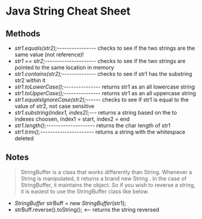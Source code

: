 # Java String Cheat Sheet

## Methods
* _str1.equals(str2);_---------------- checks to see if the two strings are the same value (not reference)!
* _str1 == str2;_--------------------- checks to see if the two strings are pointed to the same location in memory
* _str1.contains(str2);_-------------- checks to see if str1 has the substring str2 within it
* _str1.toLowerCase();_--------------- returns str1 as an all lowercase string
* _str1.toUpperCase();_--------------- returns str1 as an all uppercase string
* _str1.equalsIgnoreCase(str2);_------ checks to see if str1 is equal to the value of str2, not case sensitive
* _str1.substring(index1, index2);_--- returns a string based on the to indexes choosen, index1 = start, index2 = end
* _str1.length();_-------------------- returns the char length of str1
* _str1.trim();_---------------------- returns a string with the whitespace deleted

## Notes
> StringBuffer is a class that works differently than String.  Whenever a String is manipulated, it returns a brand new String
.  In the case of StringBuffer, it maintains the object.  So if you wish to reverse a string, it is easiest to use the StringBuffer class like
below.
* _StringBuffer_ strBuff = new _StringBuffer_(str1);
* strBuff.reverse().toString();             <-- returns the string reversed